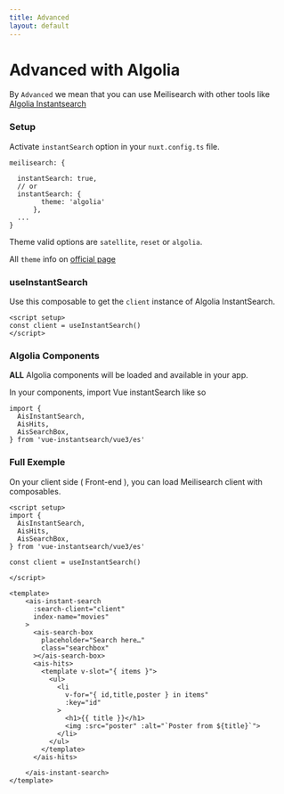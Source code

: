 ```yaml
---
title: Advanced
layout: default
---
```


# Advanced with Algolia

By `Advanced` we mean that you can use Meilisearch with other tools like [Algolia Instantsearch](https://github.com/algolia/instantsearch)

### Setup
Activate `instantSearch` option in your `nuxt.config.ts` file.

```ts{}[nuxt.config.ts]
meilisearch: {

  instantSearch: true,
  // or
  instantSearch: {
        theme: 'algolia'
      },
  ...
}
```
Theme valid options are `satellite`, `reset` or `algolia`.

All `theme` info on [official page](https://www.algolia.com/doc/guides/building-search-ui/widgets/customize-an-existing-widget/vue/#style-your-widgets)

### useInstantSearch

Use this composable to get the `client` instance of Algolia InstantSearch.

```js{}
<script setup>
const client = useInstantSearch()
</script>
```

### Algolia Components

**ALL** Algolia components will be loaded and available in your app.

In your components, import Vue instantSearch like so

```js{}
import {
  AisInstantSearch,
  AisHits,
  AisSearchBox,
} from 'vue-instantsearch/vue3/es'
```

### Full Exemple

On your client side ( Front-end ), you can load Meilisearch client with composables.

```vue{}
<script setup>
import {
  AisInstantSearch,
  AisHits,
  AisSearchBox,
} from 'vue-instantsearch/vue3/es'

const client = useInstantSearch()

</script>

<template>
    <ais-instant-search
      :search-client="client"
      index-name="movies"
    >
      <ais-search-box
        placeholder="Search here…"
        class="searchbox"
      ></ais-search-box>
      <ais-hits>
        <template v-slot="{ items }">
          <ul>
            <li
              v-for="{ id,title,poster } in items"
              :key="id"
            >
              <h1>{{ title }}</h1>
              <img :src="poster" :alt="`Poster from ${title}`">
            </li>
          </ul>
        </template>
      </ais-hits>

    </ais-instant-search>
</template>
```
